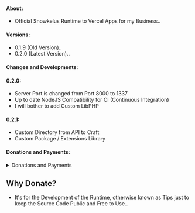 #### About:

* Official Snowkelus Runtime to Vercel Apps for my Business..

#### Versions:

* 0.1.9 (Old Version)..
* 0.2.0 (Latest Version)..

#### Changes and Developments:


#### 0.2.0:

* Server Port is changed from Port 8000 to 1337
* Up to date NodeJS Compatibility for CI (Continuous Integration)
* I will bother to add Custom LibPHP

#### 0.2.1:

* Custom Directory from API to Craft
* Custom Package / Extensions Library

#### Donations and Payments:
<details>
<summary>Donations and Payments</summary>
<p>
  <code>E-Wallet - Send Money</code>
  <br/>
  <br/>
  <code>Send Money: 09225205353 (GCash)</code>
  <br/>
  <code>Send Money: 09225205353 (Maya, soon)</code>
  <br/>
  <code>Send Money: 09225205353 (Coins PH)</code>
  <br/>
  <code>Send Money: 09225205353 (Palawan Pay)</code>
  <br/>
  <br/>
  <code>E-Wallet - Remittance</code>
  <br/>
  <br/>
  <code>Remittance: 09225205353 (7/11 > GCash / Coins PH / Maya, soon)</code>
  <br/>
  <code>Remittance: 09225205353 (Palawan > GCash / Coins PH / Maya, soon)</code>
  <br/>
  <code>Remittance: 09225205353 (Cebuana > GCash / Coins PH / Maya, soon)</code>
  <br/>
  <code>Remittance: 09225205353 (MLhuillier > GCash / Coins PH / Maya, soon)</code>
</p>
<br/>
<p>
  <code>QR Code (GCash):</code>
</p>
<p>
  <img src="https://cdn.snowkel.us/image/redirect/gcash"></img>
</p>
</details>

## Why Donate?

* It's for the Development of the Runtime, otherwise known as Tips just to keep the Source Code Public and Free to Use..